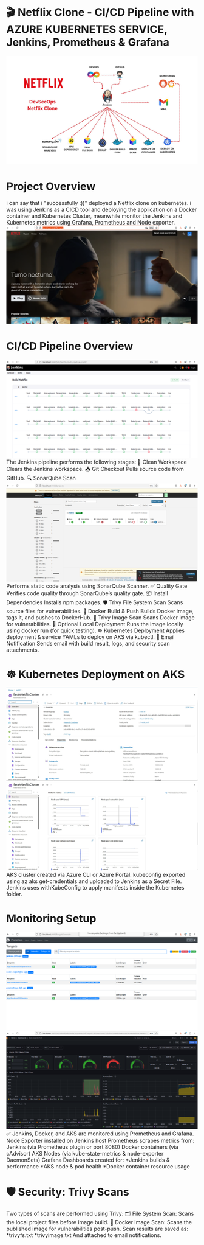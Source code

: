 # 🎬 Netflix Clone - CI/CD Pipeline with AZURE KUBERNETES SERVICE, Jenkins, Prometheus & Grafana

![devsecops](https://github.com/FarahTrigui/Netflix-DevSecOps/blob/main/68747470733a2f2f696d6775722e636f6d2f764f5275426e4b2e706e67.jpeg)

# Project Overview 
i can say that i "successfully :))" deployed a Netflix clone on kubernetes. i was using Jenkins as a CICD tool and deploying the application on a Docker container and Kubernetes Cluster, 
meanwhile monitor the Jenkins and Kubernetes metrics using Grafana, Prometheus and Node exporter.
![app](https://github.com/FarahTrigui/Netflix-DevSecOps/blob/main/app.png)
# CI/CD Pipeline Overview
![Jenkins Pipeline](https://github.com/FarahTrigui/Netflix-DevSecOps/blob/main/jenkins.png)
The Jenkins pipeline performs the following stages:
🧹 Clean Workspace
Clears the Jenkins workspace.
📥 Git Checkout
Pulls source code from GitHub.
🔍 SonarQube Scan
![sonarQube](https://github.com/FarahTrigui/Netflix-DevSecOps/blob/main/sonarQube.png)
Performs static code analysis using SonarQube Scanner.
✅ Quality Gate
Verifies code quality through SonarQube’s quality gate.
📦 Install Dependencies
Installs npm packages.
🛡 Trivy File System Scan
Scans source files for vulnerabilities.
🐳 Docker Build & Push
Builds Docker image, tags it, and pushes to DockerHub.
🧪 Trivy Image Scan
Scans Docker image for vulnerabilities.
🧪 Optional Local Deployment
Runs the image locally using docker run (for quick testing).
☸️ Kubernetes Deployment
Applies deployment & service YAMLs to deploy on AKS via kubectl.
📧 Email Notification
Sends email with build result, logs, and security scan attachments.
# ☸️ Kubernetes Deployment on AKS
![cluster AKS](https://github.com/FarahTrigui/Netflix-DevSecOps/blob/main/cluster-running.jpg)
![cluster AKS](https://github.com/FarahTrigui/Netflix-DevSecOps/blob/main/cluster-monitoring.jpg)
AKS cluster created via Azure CLI or Azure Portal.
kubeconfig exported using az aks get-credentials and uploaded to Jenkins as a Secret File.
Jenkins uses withKubeConfig to apply manifests inside the Kubernetes folder.
# Monitoring Setup
![prometheus Jenkins](https://github.com/FarahTrigui/Netflix-DevSecOps/blob/main/prometheus.png)
![Grafana Jenkins](https://github.com/FarahTrigui/Netflix-DevSecOps/blob/main/grafana.png)
✅ Jenkins, Docker, and AKS are monitored using Prometheus and Grafana.
Node Exporter installed on Jenkins host
Prometheus scrapes metrics from:
Jenkins (via Prometheus plugin or port 8080)
Docker containers (via cAdvisor)
AKS Nodes (via kube-state-metrics & node-exporter DaemonSets)
Grafana Dashboards created for:
*Jenkins builds & performance
*AKS node & pod health
*Docker container resource usage
# 🛡 Security: Trivy Scans
Two types of scans are performed using Trivy:
🗂 File System Scan: Scans the local project files before image build.
🐳 Docker Image Scan: Scans the published image for vulnerabilities post-push.
Scan results are saved as:
*trivyfs.txt
*trivyimage.txt
And attached to email notifications.
